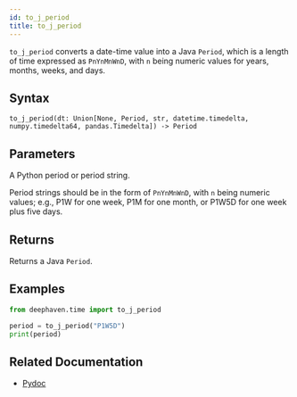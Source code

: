 ```yaml
---
id: to_j_period
title: to_j_period
---
```


`to_j_period` converts a date-time value into a Java `Period`, which is a length of time expressed as `PnYnMnWnD`, with `n` being numeric values for years, months, weeks, and days.

## Syntax

```
to_j_period(dt: Union[None, Period, str, datetime.timedelta, numpy.timedelta64, pandas.Timedelta]) -> Period
```

## Parameters

<ParamTable>
<Param name="s" type="str">

A Python period or period string.

Period strings should be in the form of `PnYnMnWnD`, with `n` being numeric values; e.g., P1W for one week, P1M for one month, or P1W5D for one week plus five days.

</Param>
</ParamTable>

## Returns

Returns a Java `Period`.

## Examples

```python
from deephaven.time import to_j_period

period = to_j_period("P1W5D")
print(period)
```

## Related Documentation

- [Pydoc](https://deephaven.io/core/pydoc/code/deephaven.time.html#deephaven.time.to_j_period)
